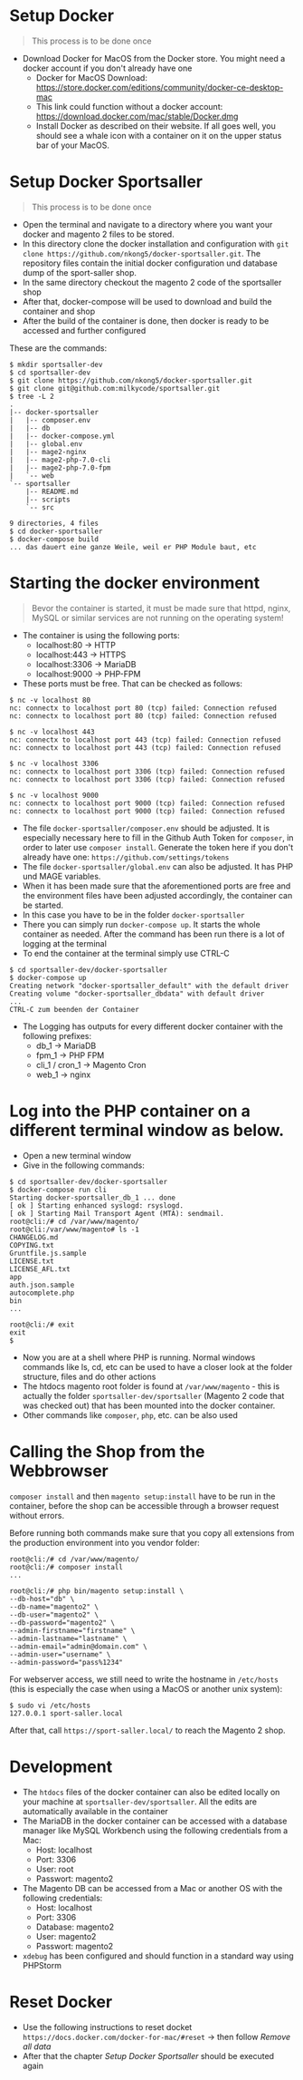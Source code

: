 # Setup Docker
> This process is to be done once

* Download Docker for MacOS from the Docker store. You might need a docker account if you don't already have one
	* Docker for MacOS Download: https://store.docker.com/editions/community/docker-ce-desktop-mac
	* This link could function without a docker account: https://download.docker.com/mac/stable/Docker.dmg
	* Install Docker as described on their website. If all goes well, you should see a whale icon with a container on it on the upper status bar of your MacOS.

# Setup Docker Sportsaller
> This process is to be done once

* Open the terminal and navigate to a directory where you want your docker and magento 2 files to be stored.
* In this directory clone the docker installation and configuration with  ``` git clone https://github.com/nkong5/docker-sportsaller.git ```. The repository files contain the initial docker configuration und database dump of the sport-saller shop.
* In the same directory checkout the magento 2 code of the sportsaller shop
* After that, docker-compose will be used to download and build the container and shop
* After the build of the container is done, then docker is ready to be accessed and further configured

These are the commands:

```
$ mkdir sportsaller-dev
$ cd sportsaller-dev
$ git clone https://github.com/nkong5/docker-sportsaller.git
$ git clone git@github.com:milkycode/sportsaller.git
$ tree -L 2
.
|-- docker-sportsaller
|   |-- composer.env
|   |-- db
|   |-- docker-compose.yml
|   |-- global.env
|   |-- mage2-nginx
|   |-- mage2-php-7.0-cli
|   |-- mage2-php-7.0-fpm
|   `-- web
`-- sportsaller
    |-- README.md
    |-- scripts
    `-- src

9 directories, 4 files
$ cd docker-sportsaller
$ docker-compose build
... das dauert eine ganze Weile, weil er PHP Module baut, etc
```

# Starting the docker environment
> Bevor the container is started, it must be made sure that httpd, nginx, MySQL or similar services are not running on the operating system!

* The container is using the following ports:
	* localhost:80 -> HTTP
	* localhost:443 -> HTTPS
	* localhost:3306 -> MariaDB
	* localhost:9000 -> PHP-FPM
* These ports must be free. That can be checked as follows:

```
$ nc -v localhost 80
nc: connectx to localhost port 80 (tcp) failed: Connection refused
nc: connectx to localhost port 80 (tcp) failed: Connection refused

$ nc -v localhost 443
nc: connectx to localhost port 443 (tcp) failed: Connection refused
nc: connectx to localhost port 443 (tcp) failed: Connection refused

$ nc -v localhost 3306
nc: connectx to localhost port 3306 (tcp) failed: Connection refused
nc: connectx to localhost port 3306 (tcp) failed: Connection refused

$ nc -v localhost 9000
nc: connectx to localhost port 9000 (tcp) failed: Connection refused
nc: connectx to localhost port 9000 (tcp) failed: Connection refused
```

* The file  `docker-sportsaller/composer.env` should be adjusted. It is especially necessary here to fill in the Github Auth Token for `composer`, in order to later use `composer install`. Generate the token here if you don't already have one: `https://github.com/settings/tokens`
* The file `docker-sportsaller/global.env` can also be adjusted. It has PHP und MAGE  variables.
* When it has been made sure that the aforementioned ports are free and the environment files have been adjusted accordingly, the container can be started.
* In this case you have to be in the folder `docker-sportsaller` 
* There you can simply run `docker-compose up`. It starts the whole container as needed. After the command has been run there is a lot of logging at the terminal
* To end the container at the terminal simply use CTRL-C

```
$ cd sportsaller-dev/docker-sportsaller
$ docker-compose up
Creating network "docker-sportsaller_default" with the default driver
Creating volume "docker-sportsaller_dbdata" with default driver
...
CTRL-C zum beenden der Container
```

* The Logging has outputs for every different docker container with the following prefixes:
	* db_1 -> MariaDB
	* fpm_1 -> PHP FPM
	* cli_1 / cron_1 -> Magento Cron
	* web_1 -> nginx

# Log into the PHP container on a different terminal window as below.
* Open a new terminal window
* Give in the following commands:

```
$ cd sportsaller-dev/docker-sportsaller
$ docker-compose run cli
Starting docker-sportsaller_db_1 ... done
[ ok ] Starting enhanced syslogd: rsyslogd.
[ ok ] Starting Mail Transport Agent (MTA): sendmail.
root@cli:/# cd /var/www/magento/
root@cli:/var/www/magento# ls -1
CHANGELOG.md
COPYING.txt
Gruntfile.js.sample
LICENSE.txt
LICENSE_AFL.txt
app
auth.json.sample
autocomplete.php
bin
...

root@cli:/# exit
exit
$
```

* Now you are at a shell where PHP is running. Normal windows commands like ls, cd, etc can be used to have a closer look at the folder structure, files and do other actions
* The htdocs magento root folder is found at `/var/www/magento` - this is actually the folder `sportsaller-dev/sportsaller` (Magento 2 code that was checked out) that has been mounted into the docker container.
* Other commands like `composer`, `php`, etc. can be also used

# Calling the Shop from the Webbrowser 
`composer install` and then `magento setup:install` have to be run in the container, before the shop can be accessible through a browser request without errors. 

Before running both commands make sure that you copy all extensions from the production environment into you vendor folder:

```
root@cli:/# cd /var/www/magento/
root@cli:/# composer install
...

root@cli:/# php bin/magento setup:install \
--db-host="db" \
--db-name="magento2" \
--db-user="magento2" \
--db-password="magento2" \
--admin-firstname="firstname" \
--admin-lastname="lastname" \
--admin-email="admin@domain.com" \
--admin-user="username" \
--admin-password="pass%1234"
```

For  webserver access, we still need to write the hostname in `/etc/hosts` (this is especially the case when using a MacOS or another unix system):

```
$ sudo vi /etc/hosts
127.0.0.1 sport-saller.local
```

After that, call `https://sport-saller.local/` to reach the Magento 2 shop.

# Development
* The `htdocs` files of the docker container can also be edited locally on your machine at  `sportsaller-dev/sportsaller`. All the edits are automatically available in the container
* The MariaDB in the docker container can be accessed with a database manager like MySQL Workbench using the following credentials from a Mac:
	* Host: localhost
	* Port: 3306
	* User: root
	* Passwort: magento2
* The Magento DB can be accessed from a Mac or another OS with the following credentials:
	* Host: localhost
	* Port: 3306
	* Database: magento2
	* User: magento2
	* Passwort: magento2
* `xdebug` has been configured and should function in a standard way using PHPStorm

# Reset Docker 
* Use the following instructions to reset docket `https://docs.docker.com/docker-for-mac/#reset` -> then follow _Remove all data_ 
* After that the chapter _Setup Docker Sportsaller_ should be executed again

